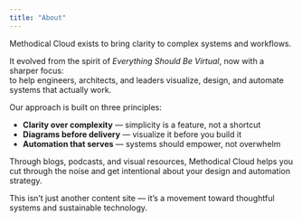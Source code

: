 ```yaml
---
title: "About"
---
```


Methodical Cloud exists to bring clarity to complex systems and workflows.

It evolved from the spirit of *Everything Should Be Virtual*, now with a sharper focus:  
to help engineers, architects, and leaders visualize, design, and automate systems that actually work.

Our approach is built on three principles:

- **Clarity over complexity** — simplicity is a feature, not a shortcut  
- **Diagrams before delivery** — visualize it before you build it  
- **Automation that serves** — systems should empower, not overwhelm

Through blogs, podcasts, and visual resources, Methodical Cloud helps you cut through the noise and get intentional about your design and automation strategy.

This isn’t just another content site — it’s a movement toward thoughtful systems and sustainable technology.